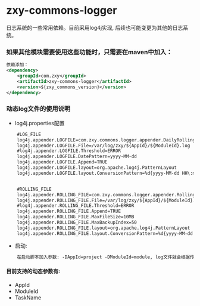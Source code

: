 # zxy-commons-logger
日志系统的一些常用依赖。目前采用log4j实现, 后续也可能变更为其他的日志系统。
### 如果其他模块需要使用这些功能时，只需要在maven中加入：
```xml
依赖添加：
<dependency>
    <groupId>com.zxy</groupId>
    <artifactId>zxy-commons-logger</artifactId>
    <version>${zxy_commons_version}</version>
</dependency>
```

### 动态log文件的使用说明
- log4j.properties配置
```xml
    #LOG_FILE
    log4j.appender.LOGFILE=com.zxy.commons.logger.appender.DailyRollingFileAppender
    log4j.appender.LOGFILE.File=/var/log/zxy/${AppId}/${ModuleId}.log
    #log4j.appender.LOGFILE.Threshold=ERROR
    log4j.appender.LOGFILE.DatePattern=yyyy-MM-dd
    log4j.appender.LOGFILE.Append=TRUE
    log4j.appender.LOGFILE.layout=org.apache.log4j.PatternLayout
    log4j.appender.LOGFILE.layout.ConversionPattern=%d{yyyy-MM-dd HH\:mm\:ss} %p [%c]\:%L Line - %m%n


    #ROLLING_FILE
    log4j.appender.ROLLING_FILE=com.zxy.commons.logger.appender.RollingFileAppender
    log4j.appender.ROLLING_FILE.File=/var/log/zxy/${AppId}/${ModuleId}.log
    #log4j.appender.ROLLING_FILE.Threshold=ERROR
    log4j.appender.ROLLING_FILE.Append=TRUE
    log4j.appender.ROLLING_FILE.MaxFileSize=10MB
    log4j.appender.ROLLING_FILE.MaxBackupIndex=50
    log4j.appender.ROLLING_FILE.layout=org.apache.log4j.PatternLayout
    log4j.appender.ROLLING_FILE.layout.ConversionPattern=%d{yyyy-MM-dd HH\:mm\:ss} %p [%c]\:%L Line - %m%n
```

- 启动:
```xml
    在启动脚本加入参数: -DAppId=project -DModuleId=module, log文件就会根据传入的参数动态生成.
```

#### 目前支持的动态参数有:
- AppId
- ModuleId
- TaskName
